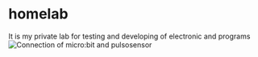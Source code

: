 # homelab
It is my private lab for testing and developing of electronic and programs
![Connection of micro:bit and pulsosensor](homelab/microbit-and-pulsosensor.jpg?raw=true)

